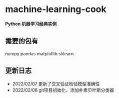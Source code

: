 # machine-learning-cook
**Python 机器学习经典实例**

## 需要的包有
numpy pandas matplotlib sklearn

## 更新日志
- 2022/02/07 更新了交叉验证检验模型准确性
- 2022/02/06 git项目初始化、添加朴素贝叶斯分类器